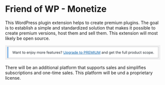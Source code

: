 # Friend of WP - Monetize

This WordPress plugin extension helps to create premium plugins. The goal is to establish a simple and standardized solution that makes it possible to create premium versions, host them and sell them. This extension will most likely be open source.

![Screenshot of premium banner](docs/images/premium-label.png)

There will be an additional platform that supports sales and simplifies subscriptions and one-time sales. This platform will be und a proprietary license.
